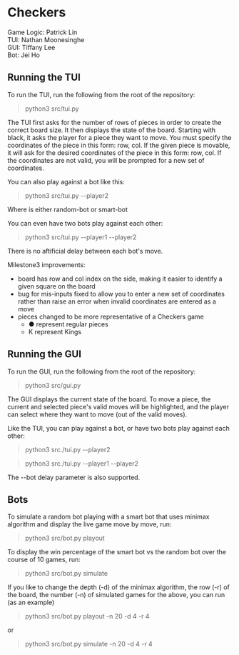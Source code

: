 # Checkers  
Game Logic: Patrick Lin  
TUI:  Nathan Moonesinghe  
GUI: Tiffany Lee  
Bot: Jei Ho

## Running the TUI  
To run the TUI, run the following from the root of the repository:

> python3 src/tui.py

The TUI first asks for the number of rows of pieces in order to create the 
correct board size. It then displays the state of the board. Starting with 
black, it asks the player for a piece they want to move. You must specify the
coordinates of the piece in this form: row, col. If the given piece is movable, 
it will ask for the desired coordinates of the piece in this form: row, col. If 
the coordinates are not valid, you will be prompted for a new set of 
coordinates. 

You can also play against a bot like this:

> python3 src/tui.py --player2 <bot>

Where <bot> is either random-bot or smart-bot

You can even have two bots play against each other:

> python3 src/tui.py --player1 <bot> --player2 <bot>

There is no aftificial delay between each bot's move.  

Milestone3 improvements:
- board has row and col index on the side, making it easier to identify 
 a given square on the board
- bug for mis-inputs fixed to allow you to enter a new set of coordinates rather
 than raise an error when invalid coordinates are entered as a move
- pieces changed to be more representative of a Checkers game 
    + ● represent regular pieces
    + K represent Kings


## Running the GUI  
To run the GUI, run the following from the root of the repository:

> python3 src/gui.py

The GUI displays the current state of the board. To move a piece, the current and selected piece's valid moves will be highlighted, and the player can select where they want to move (out of the valid moves).

Like the TUI, you can play against a bot, or have two bots play against each other:

> python3 src./tui.py --player2 <bot>

> python3 src./tui.py --player1 <bot> --player2 <bot>

The --bot delay <seconds> parameter is also supported.

## Bots  
To simulate a random bot playing with a smart bot that uses minimax algorithm and display the live game move by move, run:

> python3 src/bot.py playout

To display the win percentage of the smart bot vs the random bot over the course of 10 games, run:

> python3 src/bot.py simulate

If you like to change the depth (-d) of the minimax algorithm, the row (-r) of the board, the number (-n) of simulated games for the above, you can run (as an example) 

> python3 src/bot.py playout -n 20 -d 4 -r 4

or

> python3 src/bot.py simulate -n 20 -d 4 -r 4

